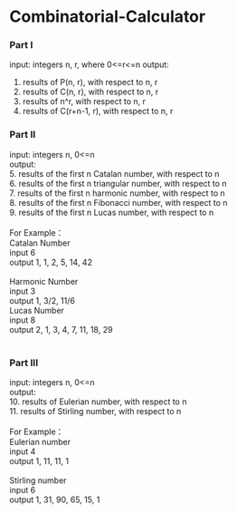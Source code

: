 # Combinatorial-Calculator

### Part I
input: integers n, r, where 0<=r<=n
output:
1. results of P(n, r), with respect to n, r 
2. results of C(n, r), with respect to n, r
3. results of n^r, with respect to n, r
4. results of C(r+n-1, r), with respect to n, r
### Part II
input: integers n, 0<=n <br>
output:<br>
5. results of the first n Catalan number, with respect to n<br>
6. results of the first n triangular number, with respect to n<br>
7. results of the first n harmonic number, with respect to n<br>
8. results of the first n Fibonacci number, with respect to n<br>
9. results of the first n Lucas number, with respect to n<br>
<br>
For Example：<br>
Catalan Number<br>
input 6<br>
output 1, 1, 2, 5, 14, 42<br>
<br>
Harmonic Number<br>
input 3<br>
output 1, 3/2, 11/6<br>
Lucas Number<br>
input 8<br>
output 2, 1, 3, 4, 7, 11, 18, 29<br>
<br>
### Part III
input: integers n, 0<=n<br>
output:<br>
10. results of Eulerian number, with respect to n<br>
11. results of Stirling number, with respect to n<br>
<br>
For Example：<br>
Eulerian number<br>
input 4<br>
output 1, 11, 11, 1<br>
<br>
Stirling number<br>
input 6<br>
output 1, 31, 90, 65, 15, 1<br>
